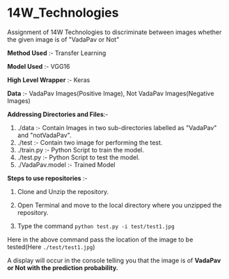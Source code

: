 # 14W_Technologies
Assignment of 14W Technologies to discriminate between images whether the given image is of "VadaPav or Not"


**Method Used** :- Transfer Learning

**Model Used**  :- VGG16

**High Level Wrapper** :- Keras

**Data** :- VadaPav Images(Positive Image), Not VadaPav Images(Negative Images)


**Addressing Directories and Files**:-

1. ./data           :- Contain Images in two sub-directories labelled as "VadaPav" and "notVadaPav".
2. ./test           :- Contain two image for performing the test.
3. ./train.py       :- Python Script to train the model.
4. ./test.py        :- Python Script to test the model.
5. ./VadaPav.model  :- Trained Model

**Steps to use repositories** :-

1. Clone and Unzip the repository.

2. Open Terminal and move to the local directory where you unzipped the repository.

3. Type the command ```python test.py -i test/test1.jpg```


Here in the above command pass the location of the image to be tested(Here ```./test/test1.jpg```)

A display will occur in the console telling you that the image is of **VadaPav or Not with the prediction probability.**
